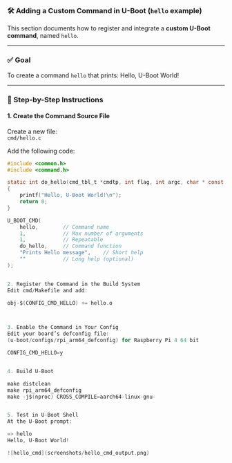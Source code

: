 ### 🛠️ Adding a Custom Command in U-Boot (`hello` example)

This section documents how to register and integrate a **custom U-Boot command**, named `hello`.

---

### ✅ Goal

To create a command `hello` that prints: Hello, U-Boot World!


---

### 🧾 Step-by-Step Instructions

#### 1. Create the Command Source File

Create a new file:  
`cmd/hello.c`

Add the following code:

```c
#include <common.h>
#include <command.h>

static int do_hello(cmd_tbl_t *cmdtp, int flag, int argc, char * const argv[])
{
    printf("Hello, U-Boot World!\n");
    return 0;
}

U_BOOT_CMD(
    hello,        // Command name
    1,            // Max number of arguments
    1,            // Repeatable
    do_hello,     // Command function
    "Prints Hello message",    // Short help
    ""            // Long help (optional)
);


2. Register the Command in the Build System
Edit cmd/Makefile and add:

obj-$(CONFIG_CMD_HELLO) += hello.o



3. Enable the Command in Your Config
Edit your board’s defconfig file:
(u-boot/configs/rpi_arm64_defconfig) for Raspberry Pi 4 64 bit

CONFIG_CMD_HELLO=y


4. Build U-Boot

make distclean
make rpi_arm64_defconfig
make -j$(nproc) CROSS_COMPILE=aarch64-linux-gnu-


5. Test in U-Boot Shell
At the U-Boot prompt:

=> hello
Hello, U-Boot World!

![hello_cmd](screenshots/hello_cmd_output.png)

